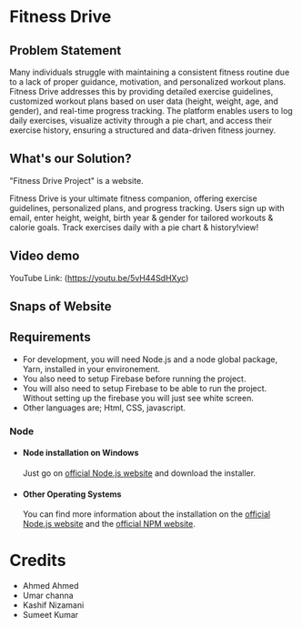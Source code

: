 # Fitness Drive



## Problem Statement

Many individuals struggle with maintaining a consistent fitness routine due to a lack of proper guidance, motivation, and personalized workout plans.
Fitness Drive addresses this by providing detailed exercise guidelines, customized workout plans based on user data (height, weight, age, and gender), 
and real-time progress tracking. The platform enables users to log daily exercises, visualize activity through a pie chart, and access their exercise history, ensuring a structured and data-driven fitness journey.


## What's our Solution?

"Fitness Drive Project" is a website.

Fitness Drive is your ultimate fitness companion, offering exercise guidelines, personalized plans, and progress tracking. 
Users sign up with email, enter height, weight, birth year & gender for tailored workouts & calorie goals. 
Track exercises daily with a pie chart & history!view!

## Video demo
YouTube Link:  (https://youtu.be/5vH44SdHXyc)

## Snaps of Website


## Requirements

- For development, you will need Node.js and a node global package, Yarn, installed in your environement.
- You also need to setup Firebase before running the project.
- You will also need to setup Firebase to be able to run the project. Without setting up the firebase you will just see white screen.
- Other languages are; Html, CSS, javascript.

### Node
- #### Node installation on Windows

  Just go on [official Node.js website](https://nodejs.org/) and download the installer.


- #### Other Operating Systems
  You can find more information about the installation on the [official Node.js website](https://nodejs.org/) and the [official NPM website](https://npmjs.org/).



# Credits
- Ahmed Ahmed
- Umar channa
- Kashif Nizamani
- Sumeet Kumar
